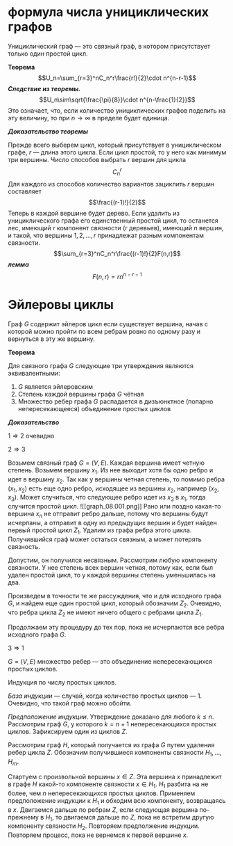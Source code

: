 # формула числа унициклических графов

Унициклический граф — это связный граф, в котором присутствует только один простой цикл.

**Теорема**
$$U_n=\sum_{r=3}^nC_n^r\frac{r!}{2}\cdot n^{n-r-1}$$ ***Следствие из теоремы.***
$$U_n\sim\sqrt{\frac{\pi}{8}}\cdot n^{n-\frac{1}{2}}$$
Это означает, что, если количество унициклических графов поделить на эту величину, то при $n\to\infty$ в пределе будет единица.

***Доказательство теоремы***

Прежде всего выберем цикл, который присутствует в унициклическом графе, $r$ — длина этого цикла. Если цикл простой, то у него как минимум три вершины. Число способов выбрать $r$ вершин для цикла
$$C_n^r$$
Для каждого из способов количество вариантов зациклить $r$ вершин составляет
$$\frac{(r-1)!}{2}$$
Теперь в каждой вершине будет дерево. Если удалить из унициклического графа его единственный простой цикл, то останется лес, имеющий $r$ компонент связности ($r$ деревьев), имеющий $n$ вершин, и такой, что вершины $1,2,\ldots,r$ принадлежат разным компонентам связности.
$$\sum_{r=3}^nC_n^r\frac{(r-1)!}{2}F(n,r)$$
***лемма***
$$F(n,r)=rn^{n-r-1}$$

# Эйлеровы циклы

Граф $G$ содержит эйлеров цикл если существует вершина, начав с которой можно пройти по всем ребрам ровно по одному разу и вернуться в эту же вершину.

**Теорема**

Для связного графа $G$ следующие три утверждения являются эквивалентными:
1. $G$ является эйлеровским
2. Степень каждой вершины графа $G$ чётная
3. Множество ребер графа $G$ распадается в дизъюнктное (попарно непересекающееся) объединение простых циклов


***Доказательство***

$1 \Rightarrow 2$ очевидно

$2 \Rightarrow 3$ 

Возьмем связный граф $G=(V,E)$. Каждая вершина имеет четную степень. Возьмем вершину $x_1$. Из нее выходит хотя бы одно ребро и идет в вершину $x_2$. Так как у вершины четная степень, то помимо ребра $(x_1,x_2)$ есть еще одно ребро, исходящее из вершины $x_2$, например $(x_2, x_3)$.  Может случиться, что следующее ребро идет из $x_3$ в $x_1$, тогда случится простой цикл.
![[graph_08.001.png]]
Рано или поздно какая-то вершина $x_n$ не отправит ребро дальше, потому что вершины будут исчерпаны, а отправит в одну из предыдущих вершин и будет найден первый простой цикл $Z_1$. Удалим из графа ребра этого цикла. Получившийся граф может остаться связным, а может потерять связность.

Допустим, он получился несвязным. Рассмотрим любую компоненту связности. У нее степень всех вершин четная, потому как, если был удален простой цикл, то у каждой вершины степень уменьшилась на два.

Произведем в точности те же рассуждения, что и для исходного графа $G$, и найдем еще один простой цикл, который обозначим $Z_2$. Очевидно, что ребра цикла $Z_2$ не имеют ничего общего с ребрами цикла $Z_1$.

Продолжаем эту процедуру до тех пор, пока не исчерпаются все ребра исходного графа $G$.


$3 \Rightarrow 1$ 

$G=(V,E)$ множество ребер — это объединение непересекающихся простых циклов.

Индукция по числу простых циклов.

*База индукции* — случай, когда количество простых циклов — 1. Очевидно, что такой граф можно обойти.

*Предположение индукции*. Утверждение доказано для любого $k\le n$. Рассмотрим граф $G$, у которого $k=n+1$ непересекающихся простых циклов. Зафиксируем один из циклов $Z$.

Рассмотрим граф $H$, который получается из графа $G$ путем удаления ребер цикла $Z$. Обозначим получившиеся компоненты связности $H_1, \ldots, H_m$.

Стартуем с произвольной вершины $x\in Z$. Эта вершина $x$ принадлежит в графе $H$ какой-то компоненте связности $x\in H_1$. $H_1$ разбита на не более, чем $n$ непересекающихся простых циклов. Применяем предположение индукции к $H_1$ и обходим всю компоненту, возвращаясь в $x$. Двигаемся дальше по ребрам $Z$, если следующая вершина по-прежнему в $H_1$, то двигаемся дальше по $Z$, пока не встретим другую компоненту связности $H_2$. Повторяем предполжение индукции. Повторяем процесс, пока не вернемся к первой вершине $x$.